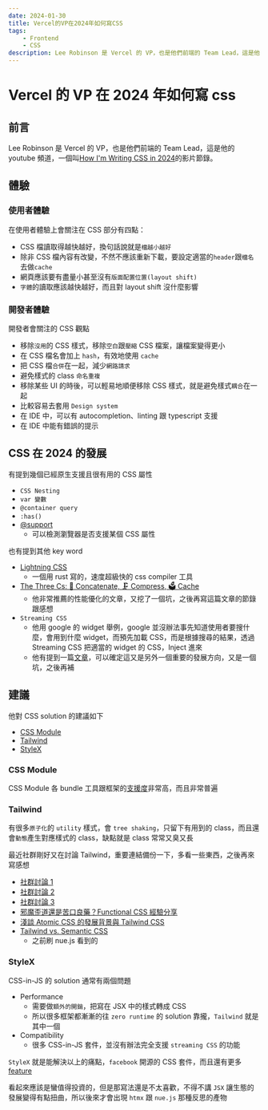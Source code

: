 ```yaml
---
date: 2024-01-30
title: Vercel的VP在2024年如何寫CSS
tags:
    - Frontend
    - CSS
description: Lee Robinson 是 Vercel 的 VP，也是他們前端的 Team Lead，這是他的 youtube 頻道，一個叫How I'm Writing CSS in 2024的影片節錄。
---
```


# Vercel 的 VP 在 2024 年如何寫 css

## 前言

Lee Robinson 是 Vercel 的 VP，也是他們前端的 Team Lead，這是他的 youtube 頻道，一個叫[How I'm Writing CSS in 2024](https://www.youtube.com/watch?v=erVWz4DmPAc)的影片節錄。

## 體驗

### 使用者體驗

在使用者體驗上會關注在 CSS 部分有四點：

-   CSS 檔讀取得越快越好，換句話說就是`檔越小越好`
-   除非 CSS 檔內容有改變，不然不應該重新下載，要設定適當的`header`跟`檔名`去做`cache`
-   網頁應該要有盡量小甚至沒有`版面配置位置(layout shift)`
-   `字體`的讀取應該越快越好，而且對 layout shift 沒什麼影響

### 開發者體驗

開發者會關注的 CSS 觀點

-   移除`沒用`的 CSS 樣式，移除`空白`跟`壓縮` CSS 檔案，讓檔案變得更小
-   在 CSS 檔名會加上 `hash`，有效地使用 `cache`
-   把 CSS 檔`合併`在一起，減少`網路請求`
-   避免樣式的 class `命名重複`
-   移除某些 UI 的時後，可以輕易地順便移除 CSS 樣式，就是避免樣式`耦合`在一起
-   比較容易去套用 `Design system`
-   在 IDE 中，可以有 autocompletion、linting 跟 typescript 支援
-   在 IDE 中能有錯誤的提示

## CSS 在 2024 的發展

有提到幾個已經原生支援且很有用的 CSS 屬性

-   `CSS Nesting`
-   `var 變數`
-   `@container query`
-   `:has()`
-   [@support](https://developer.mozilla.org/zh-CN/docs/Web/CSS/@supports)
    -   可以檢測瀏覽器是否支援某個 CSS 屬性

也有提到其他 key word

-   [Lightning CSS](https://lightningcss.dev/)
    -   一個用 rust 寫的，速度超級快的 css compiler 工具
-   [The Three Cs: 🤝 Concatenate, 🗜️ Compress, 🗳️ Cache](https://csswizardry.com/2023/10/the-three-c-concatenate-compress-cache/)
    -   他非常推薦的性能優化的文章，又挖了一個坑，之後再寫這篇文章的節錄跟感想
-   `Streaming CSS`
    -   他用 google 的 widget 舉例，google 並沒辦法事先知道使用者要搜什麼，會用到什麼 widget，而預先加載 CSS，而是根據搜尋的結果，透過 Streaming CSS 把適當的 widget 的 CSS，Inject 進來
    -   他有提到一篇[文章](https://github.com/reactwg/react-18/discussions/108)，可以確定這又是另外一個重要的發展方向，又是一個坑，之後再補

## 建議

他對 CSS solution 的建議如下

-   [CSS Module](https://github.com/css-modules/css-modules)
-   [Tailwind](https://tailwindcss.com/)
-   [StyleX](https://github.com/facebook/stylex)

### CSS Module

CSS Module 各 bundle 工具跟框架的[支援度](https://github.com/css-modules/css-modules/blob/master/docs/get-started.md)非常高，而且非常普遍

### Tailwind

有很多`原子化`的 `utility` 樣式，會 `tree shaking`，只留下有用到的 class，而且還會`動態`產生對應樣式的 class，缺點就是 class 常常又臭又長

最近社群剛好又在討論 Tailwind，重要連結備份一下，多看一些東西，之後再來寫感想

-   [社群討論 1](https://www.facebook.com/groups/f2e.tw/permalink/7007593742611264/)
-   [社群討論 2](https://www.facebook.com/groups/f2e.tw/permalink/5030120483691943/)
-   [社群討論 3](https://www.facebook.com/groups/f2e.tw/permalink/5013781041992554/)
-   [邪魔歪道還是苦口良藥？Functional CSS 經驗分享](https://blog.techbridge.cc/2019/01/26/functional-css)
-   [淺談 Atomic CSS 的發展背景與 Tailwind CSS](https://blog.huli.tw/2022/05/23/atomic-css-and-tailwind-css/)
-   [Tailwind vs. Semantic CSS](https://nuejs.org/blog/tailwind-vs-semantic-css/)
    -   之前刷 nue.js 看到的

### StyleX

CSS-in-JS 的 solution 通常有兩個問題

-   Performance
    -   需要做`額外的開銷`，把寫在 JSX 中的樣式轉成 CSS
    -   所以很多框架都漸漸的往 `zero runtime` 的 solution 靠攏，`Tailwind` 就是其中一個
-   Compatibility
    -   很多 CSS-in-JS 套件，並沒有辦法完全支援 `streaming CSS` 的功能

`StyleX` 就是能解決以上的痛點，`facebook` 開源的 CSS 套件，而且還有更多[feature](https://stylexjs.com/docs/learn/thinking-in-stylex/)

看起來應該是蠻值得投資的，但是那寫法還是不太喜歡，不得不講 `JSX` 讓生態的發展變得有點扭曲，所以後來才會出現 `htmx` 跟 `nue.js` 那種反思的產物

<Comment />
